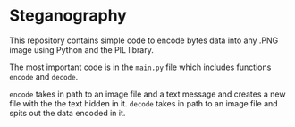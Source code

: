 # Steganography

This repository contains simple code to encode bytes data into any .PNG image using Python and the PIL library.

The most important code is in the `main.py` file which includes functions `encode` and `decode`.

`encode` takes in path to an image file and a text message and creates a new file with the the text hidden in it.
`decode` takes in path to an image file and spits out the data encoded in it.
